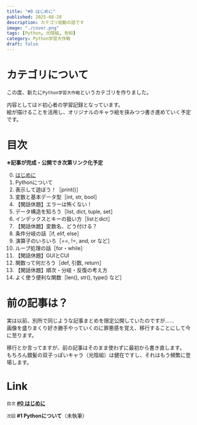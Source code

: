 ```yaml
---
title: "#0 はじめに"
published: 2025-08-28
description: カテゴリ始動の話です
image: "./cover.png"
tags: [Python, 光陰組, 告知]
category: Python学習大作戦
draft: false
---
```


# カテゴリについて

この度、新たに`Python学習大作戦`というカテゴリを作りました。  
  
内容としてはド初心者の学習記録となっています。  
絵が描けることを活用し、オリジナルのキャラ絵を挟みつつ書き進めていく予定です。  


# 目次

**※記事が完成・公開でき次第リンク化予定**  
  
0. [はじめに](https://atfullspeed.github.io/1mk3_blog/posts/python_00/)
1. Pythonについて
2. 表示して遊ぼう！［print()］
3. 変数と基本データ型［int, str, bool］
4. 【閑話休題】エラーは怖くない！
5. データ構造を知ろう［list, dict, tuple, set］
6. インデックスとキーの扱い方［listとdict］
7. 【閑話休題】変数名、どう付ける？
8. 条件分岐の話［if, elif, else］
9. 演算子のいろいろ［==, !=, and, or など］
10. ループ処理の話［for・while］
11. 【閑話休題】GUIとCUI
12. 関数って何だろう［def, 引数, return］
13. 【閑話休題】順次・分岐・反復の考え方
14. よく使う便利な関数［len(), str(), type() など］


# 前の記事は？

実は以前、別所で同じような記事まとめを限定公開していたのですが……  
画像を盛りまくり好き勝手やっていくのに罪悪感を覚え、移行することにして今に至ります。  
  
移行とか言ってますが、前の記事はそのまま使わずに最初から書き直します。  
もちろん銀髪の双子っぽいキャラ（光陰組）は健在ですし、それはもう頻繁に登場します。  


# Link

`目次` [**#0 はじめに**](https://atfullspeed.github.io/1mk3_blog/posts/python_00/)  
  
`次回` **#1 Pythonについて**（未執筆）
